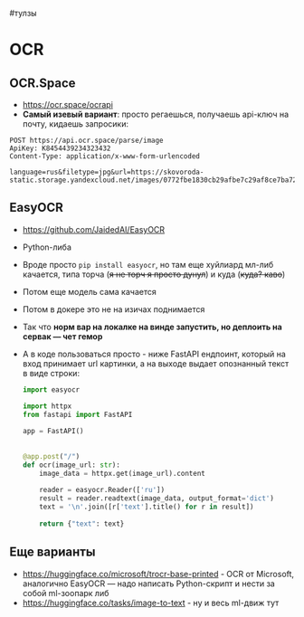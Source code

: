#тулзы 

# OCR

## OCR.Space

- https://ocr.space/ocrapi
- **Самый изевый вариант**: просто регаешься, получаешь api-ключ на почту, кидаешь запросики:

```http
POST https://api.ocr.space/parse/image  
ApiKey: K8454439234323432 
Content-Type: application/x-www-form-urlencoded  
  
language=rus&filetype=jpg&url=https://skovoroda-static.storage.yandexcloud.net/images/0772fbe1830cb29afbe7c29af8ce7ba725129e5658ed72fcc5e801873848f2a1.jpg
```

## EasyOCR

- https://github.com/JaidedAI/EasyOCR
- Python-либа
- Вроде просто `pip install easyocr`, но там еще хуйлиард мл-либ качается, типа торча (~~я не торч я просто дунул~~) и куда (~~куда? каво~~)
- Потом еще модель сама качается
- Потом в докере это не на изичах поднимается
- Так что **норм вар на локалке на винде запустить, но деплоить на сервак — чет гемор**
- А в коде пользоваться просто - ниже FastAPI ендпоинт, который на вход принимает url картинки, а на выходе выдает опознанный текст в виде строки:

	```python
	import easyocr  
  
	import httpx  
	from fastapi import FastAPI  
	  
	app = FastAPI()  
	  
	  
	@app.post("/")  
	def ocr(image_url: str):  
		image_data = httpx.get(image_url).content  
		  
		reader = easyocr.Reader(['ru'])  
		result = reader.readtext(image_data, output_format='dict')  
		text = '\n'.join([r['text'].title() for r in result])  
		  
		return {"text": text}
	```

## Еще варианты

- https://huggingface.co/microsoft/trocr-base-printed - OCR от Microsoft, аналогично EasyOCR — надо написать Python-скрипт и нести за собой ml-зоопарк либ
- https://huggingface.co/tasks/image-to-text - ну и весь ml-движ тут
